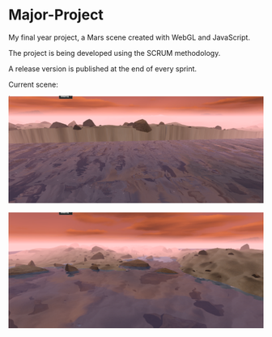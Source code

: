 # Major-Project
My final year project, a Mars scene created with WebGL and JavaScript.

The project is being developed using the SCRUM methodology.

A release version is published at the end of every sprint.

Current scene:

![](https://github.com/SamuelSnowball/Major-Project/blob/master/Major%20Project/screenshots/current/0.png)

![](https://github.com/SamuelSnowball/Major-Project/blob/master/Major%20Project/screenshots/current/2.png)
